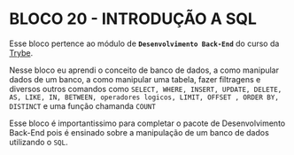 # BLOCO 20 - INTRODUÇÃO A SQL

Esse bloco pertence ao módulo de **`Desenvolvimento Back-End`** do curso da [Trybe](https://www.betrybe.com/).

Nesse bloco eu aprendi o conceito de banco de dados, a como manipular dados de um banco, a como manipular uma tabela, fazer filtragens e diversos outros comandos como `SELECT, WHERE, INSERT, UPDATE, DELETE, AS, LIKE, IN, BETWEEN, operadores logicos, LIMIT, OFFSET , ORDER BY, DISTINCT` e uma função chamanda `COUNT`

Esse bloco é importantissimo para completar o pacote de Desenvolvimento Back-End pois é ensinado sobre a manipulação de um banco de dados utilizando o `SQL`.